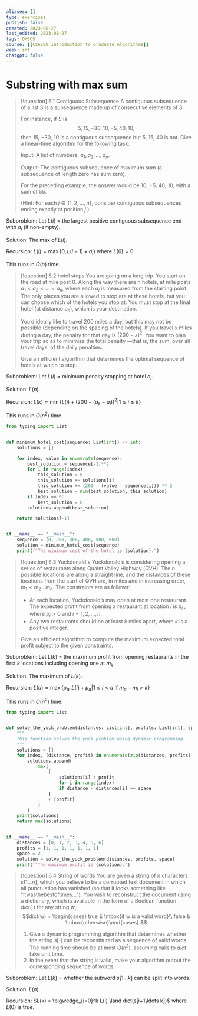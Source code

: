 ```yaml
---
aliases: []
type: exercises
publish: false
created: 2023-08-27
last_edited: 2023-08-27
tags: OMSCS
course: [[CS6200 Introduction to Graduate Algorithms]]
week: int
chatgpt: false
---
```

# Substring with max sum

>[!question] 6.1 Contiguous Subsequence
>A contiguous subsequence of a list $S$ is a subsequence made up of consecutive elements of $S$. 
>
>For instance, if $S$ is 
>$$5, 15, −30, 10, −5, 40, 10,$$ 
>then 15, −30, 10 is a contiguous subsequence but 5, 15, 40 is not. Give a linear-time algorithm for the following task: 
>
>Input: A list of numbers, $a_1, a_2, \ldots , a_n$. 
>
>Output: The contiguous subsequence of maximum sum (a subsequence of length zero has sum zero). 
>
>For the preceding example, the answer would be 10, −5, 40, 10, with a sum of 55.
>
>(Hint: For each $j \in \{1, 2, \ldots , n\}$, consider contiguous subsequences ending exactly at position $j$.)

Subproblem:
Let $L(i)$ = the largest positive contiguous subsequence end with $a_i$ (if non-empty).

Solution: 
The max of $L(i)$.

Recursion:
$L(i) = \max\{0, L(i-1) + a_i\}$
where $L(0) = 0$.

This runs in $O(n)$ time.

>[!question] 6.2 hotel stops
>You are going on a long trip. You start on the road at mile post 0. Along the way there are $n$ hotels, at mile posts $a_1 < a_2 < \ldots < a_n$, where each $a_i$ is measured from the starting point. The only places you are allowed to stop are at these hotels, but you can choose which of the hotels you stop at. You must stop at the final hotel (at distance $a_n$), which is your destination. 
>
>You’d ideally like to travel 200 miles a day, but this may not be possible (depending on the spacing of the hotels). If you travel $x$ miles during a day, the penalty for that day is $(200 − x)^2$. You want to plan your trip so as to minimize the total penalty —that is, the sum, over all travel days, of the daily penalties. 
>
>Give an efficient algorithm that determines the optimal sequence of hotels at which to stop.

Subproblem:
Let $L(i)$ = minimum penalty stopping at hotel $a_i$.

Solution: 
$L(n)$.

Recursion:
$L(k) = \min \{ L(i) + (200 - (a_k-a_i))^2 \vert 1 \leq i \leq k \}$

This runs in $O(n^2)$ time.

```python
from typing import List


def minimum_hotel_cost(sequence: List[int]) -> int:
    solutions = []

    for index, value in enumerate(sequence):
        best_solution = sequence[-1]**2
        for i in range(index):
            this_solution = 0
            this_solution += solutions[i]
            this_solution += (200 - (value - sequence[i])) ** 2
            best_solution = min(best_solution, this_solution)
        if index == 0:
            best_solution = 0
        solutions.append(best_solution)

    return solutions[-1]


if __name__ == "__main__":
    sequence = [0, 200, 300, 400, 500, 600]
    solution = minimum_hotel_cost(sequence)
    print(f"The minimum cost of the hotel is {solution}.")
```

> [!question] 6.3 Yuckdonald's
> Yuckdonald’s is considering opening a series of restaurants along Quaint Valley Highway (QVH). The $n$ possible locations are along a straight line, and the distances of these locations from the start of QVH are, in miles and in increasing order, $m_1 < m_2 \ldots  m_n$. The constraints are as follows: 
> 
> - At each location, Yuckdonald’s may open at most one restaurant. The expected profit from opening a restaurant at location $i$ is $p_i$ , where $p_i > 0$ and $i = 1, 2, . . . , n$.
> - Any two restaurants should be at least $k$ miles apart, where $k$ is a positive integer.
> 
> Give an efficient algorithm to compute the maximum expected total profit subject to the given constraints.

Subproblem:
Let $L(k)$ = the maximum profit from opening restaurants in the first $k$ locations including opening one at $m_k$.

Solution:
The maximum of $L(k)$.

Recursion:
$L(a) = \max\{p_a, L(i) + p_a | 1 \leq i < a \mbox{ if } m_a - m_i > k \}$ 

This runs in $O(n^2)$ time.

```python
from typing import List


def solve_the_yuck_problem(distances: List[int], profits: List[int], space: int) -> int:
    """
    This function solves the yuck problem using dynamic programming.
    """
    solutions = []
    for index, (distance, profit) in enumerate(zip(distances, profits)):
        solutions.append(
            max(
                [
                    solutions[i] + profit
                    for i in range(index)
                    if distance - distances[i] >= space
                ]
                + [profit]
            )
        )
    print(solutions)
    return max(solutions)


if __name__ == "__main__":
    distances = [0, 1, 2, 3, 4, 5, 6]
    profits = [1, 1, 1, 1, 1, 1, 1]
    space = 2
    solution = solve_the_yuck_problem(distances, profits, space)
    print(f"The maximum profit is {solution}.")
```

> [!question] 6.4 String of words
> You are given a string of $n$ characters $s[1 \ldots n]$, which you believe to be a corrupted text document in which all punctuation has vanished (so that it looks something like “itwasthebestoftimes...”). You wish to reconstruct the document using a dictionary, which is available in the form of a Boolean function $dict( \cdot )$ for any string $w$,
> $$dict(w) = \begin{cases} true & \mbox{if w is a valid word}\\ false & \mbox{otherwise}\end{cases}.$$ 
> 1. Give a dynamic programming algorithm that determines whether the string $s[\cdot]$ can be reconstituted as a sequence of valid words. The running time should be at most $O(n^2)$, assuming calls to $dict$ take unit time.
> 2. In the event that the string is valid, make your algorithm output the corresponding sequence of words.

Subproblem:
Let $L(k)$ = whether the subword $s[1\ldots k]$ can be split into words.

Solution:
$L(n)$.

Recursion:
$L(k) = \bigwedge_{i=0}^k L(i) \land dict(s[i+1\ldots k])$
where $L(0)$ is true.